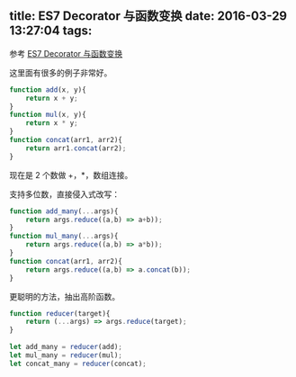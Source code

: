 title: ES7 Decorator 与函数变换
date: 2016-03-29 13:27:04
tags:
---

参考 [ES7 Decorator 与函数变换](https://mp.weixin.qq.com/s?__biz=MzA4NjE3MDg4OQ==&mid=403162136&idx=1&sn=f0aeab0902d162bc98d8d8ad7ee54eea)

这里面有很多的例子非常好。

```js
function add(x, y){
    return x + y;
}
function mul(x, y){
    return x * y;
}
function concat(arr1, arr2){
    return arr1.concat(arr2);
}
```

现在是 2 个数做 +，*，数组连接。

支持多位数，直接侵入式改写：

```js
function add_many(...args){
    return args.reduce((a,b) => a+b));
}
function mul_many(...args){
    return args.reduce((a,b) => a*b));
}
function concat(arr1, arr2){
    return args.reduce((a,b) => a.concat(b));
}
```

更聪明的方法，抽出高阶函数。

```js
function reducer(target){
    return (...args) => args.reduce(target);
}
 
let add_many = reducer(add);
let mul_many = reducer(mul);
let concat_many = reducer(concat);
```

